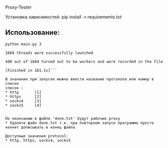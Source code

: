 Proxy-Tester

Установка зависимостей:
pip install -r requirements.txt

## Использование:
```python main.py 3```

```←[Krunning threads |██████████                      | 516/1684
1684 threads were successfully launched

480 out of 1684 turned out to be workers and were recorded in the file

[Finished in 161.1s]```

В значение при запуске можно ввести название протокола или номер в списке
список :
* http       [1]
* https      [2]
* socks4     [3]
* socks5     [4] 


По окончанию в файле 'done.txt' будут рабочие proxy
* Удалите файл done.txt т.к. при повторном запусе программа просто начнет дописывать в конец файла

Доступные значения protocol:
* http, https, socks4, socks5

